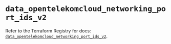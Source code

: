 # `data_opentelekomcloud_networking_port_ids_v2`

Refer to the Terraform Registry for docs: [`data_opentelekomcloud_networking_port_ids_v2`](https://registry.terraform.io/providers/opentelekomcloud/opentelekomcloud/1.36.29/docs/data-sources/networking_port_ids_v2).
